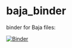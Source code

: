 # baja_binder
binder for Baja files: 

[![Binder](https://mybinder.org/badge_logo.svg)](https://mybinder.org/v2/gh/eslrgs/bajabinder/master?filepath=baja_pc)
